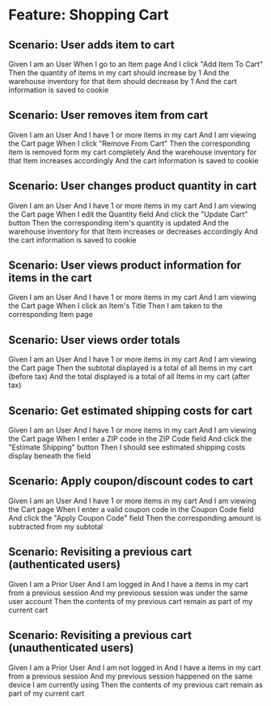 # Feature: Shopping Cart

## Scenario: User adds item to cart
  Given I am an User
  When I go to an Item page
  And I click "Add Item To Cart"
  Then the quantity of items in my cart should increase by 1
  And the warehouse inventory for that item should decrease by 1
  And the cart information is saved to cookie
  
## Scenario: User removes item from cart
  Given I am an User
  And I have 1 or more items in my cart
  And I am viewing the Cart page
  When I click "Remove From Cart"
  Then the corresponding item is removed form my cart completely
  And the warehouse inventory for that Item increases accordingly
  And the cart information is saved to cookie
  
## Scenario: User changes product quantity in cart
  Given I am an User
  And I have 1 or more items in my cart
  And I am viewing the Cart page
  When I edit the Quantity field
  And click the "Update Cart" button
  Then the corresponding item's quantity is updated
  And the warehouse inventory for that Item increases or decreases accordingly
  And the cart information is saved to cookie
  
## Scenario: User views product information for items in the cart
  Given I am an User
  And I have 1 or more items in my cart
  And I am viewing the Cart page
  When I click an Item's Title
  Then I am taken to the corresponding Item page

## Scenario: User views order totals
  Given I am an User
  And I have 1 or more items in my cart
  And I am viewing the Cart page
  Then the subtotal displayed is a total of all Items in my cart (before tax)
  And the total displayed is a total of all Items in my cart (after tax)

## Scenario: Get estimated shipping costs for cart
  Given I am an User
  And I have 1 or more items in my cart
  And I am viewing the Cart page
  When I enter a ZIP code in the ZIP Code field
  And click the "Estimate Shipping" button
  Then I should see estimated shipping costs display beneath the field
  
## Scenario: Apply coupon/discount codes to cart
  Given I am an User
  And I have 1 or more items in my cart
  And I am viewing the Cart page
  When I enter a valid coupon code in the Coupon Code field
  And click the "Apply Coupon Code" field
  Then the corresponding amount is subtracted from my subtotal

## Scenario: Revisiting a previous cart (authenticated users)
  Given I am a Prior User
  And I am logged in
  And I have a items in my cart from a previous session
  And my previoous session was under the same user account
  Then the contents of my previous cart remain as part of my current cart

## Scenario: Revisiting a previous cart (unauthenticated users)
  Given I am a Prior User
  And I am not logged in
  And I have a items in my cart from a previous session
  And my previous session happened on the same device I am currently using
  Then the contents of my previous cart remain as part of my current cart